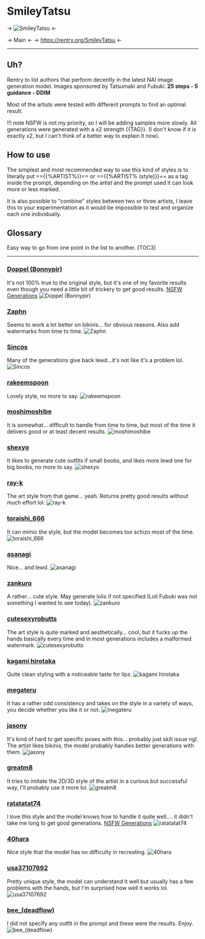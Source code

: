 # SmileyTatsu

-> ![SmileyTatsu](https://i.imgur.com/t552Mvf.jpg) <-

-> Main <-
-> https://rentry.org/SmileyTatsu <-

---

## Uh?
Rentry to list authors that perform decently in the latest NAI image generation model.
Images sponsored by Tatsumaki and Fubuki.
**25 steps - 5 guidance - DDIM**

Most of the artists were tested with different prompts to find an optimal result.

!!! note
     NSFW is not my priority, so I will be adding samples more slowly.
	All generations were generated with a x2 strength {{TAG}}. (I don't know if it is exactly x2, but I can't think of a better way to explain it now).

## How to use
The simplest and most recommended way to use this kind of styles is to literally put =={{%ARTIST%}}== or =={{%ARTIST% (style)}}== as a tag inside the prompt, depending on the artist and the prompt used it can look more or less marked.

It is also possible to "combine" styles between two or three artists, I leave this to your experimentation as it would be impossible to test and organize each one individually.

## Glossary
Easy way to go from one point in the list to another.
[TOC3]

---

### [Doppel (Bonnypir)](https://danbooru.donmai.us/posts?tags=doppel_(bonnypir))
It's not 100% true to the original style, but it's one of my favorite results even though you need a little bit of trickery to get good results.
[NSFW Generations](https://files.catbox.moe/5g8bkz.png)
![Doppel (Bonnypir)](https://files.catbox.moe/4ca82w.png)

### [Zaphn](https://danbooru.donmai.us/posts?tags=zaphn)
Seems to work a lot better on bikinis... for obvious reasons. Also add watermarks from time to time.
![Zaphn](https://files.catbox.moe/7zrgeq.png)

### [Sincos](https://danbooru.donmai.us/posts?tags=sincos)
Many of the generations give back lewd...it's not like it's a problem lol.
![Sincos](https://files.catbox.moe/uzh0y9.png)

### [rakeemspoon](https://danbooru.donmai.us/posts?tags=rakeemspoon)
Lovely style, no more to say.
![rakeemspoon](https://files.catbox.moe/eg6xmb.png)

### [moshimoshibe](https://danbooru.donmai.us/posts?tags=moshimoshibe)
It is somewhat... difficult to handle from time to time, but most of the time it delivers good or at least decent results.
![moshimoshibe](https://files.catbox.moe/ukb5q2.png)

### [shexyo](https://danbooru.donmai.us/posts?tags=shexyo)
It likes to generate cute outfits if small boobs, and likes more lewd one for big boobs, no more to say.
![shexyo](https://files.catbox.moe/1mo1u8.png)

### [ray-k](https://danbooru.donmai.us/posts?tags=ray-k)
The art style from that game... yeah. Returns pretty good results without much effort lol.
![ray-k](https://files.catbox.moe/4t2rak.png)

### [toraishi_666](https://danbooru.donmai.us/posts?tags=toraishi_666)
It can mimic the style, but the model becomes too schizo most of the time.
![toraishi_666](https://files.catbox.moe/jjj3tw.png)

### [asanagi](https://danbooru.donmai.us/posts?tags=Asanagi)
Nice... and lewd.
![asanagi](https://files.catbox.moe/8e71z7.png)

### [zankuro](https://danbooru.donmai.us/posts?tags=zankuro)
A rather... cute style. May generate lolis if not specified (Loli Fubuki was not something I wanted to see today).
![zankuro](https://files.catbox.moe/oyvdcq.png)

### [cutesexyrobutts](https://danbooru.donmai.us/posts?tags=cutesexyrobutts)
The art style is quite marked and aesthetically... cool, but it fucks up the hands basically every time and in most generations includes a malformed watermark.
![cutesexyrobutts](https://files.catbox.moe/z48v0v.png)

### [kagami hirotaka](https://danbooru.donmai.us/posts?tags=kagami_hirotaka)
Quite clean styling with a noticeable taste for lips.
![kagami hirotaka](https://files.catbox.moe/6nqkrd.png)

### [megateru](https://danbooru.donmai.us/posts?tags=megateru)
It has a rather odd consistency and takes on the style in a variety of ways, you decide whether you like it or not.
![megateru](https://files.catbox.moe/5ct8pq.png)

### [jasony](https://danbooru.donmai.us/posts?tags=jasony)
It's kind of hard to get specific poses with this... probably just skill issue ngl. The artist likes bikinis, the model probably handles better generations with them.
![jasony](https://files.catbox.moe/5xxczx.png)

### [greatm8](https://danbooru.donmai.us/posts?tags=greatm8)
It tries to imitate the 2D/3D style of the artist in a curious but successful way, I'll probably use it more lol.
![greatm8](https://files.catbox.moe/qesvjh.png)

### [ratatatat74](https://danbooru.donmai.us/posts?tags=ratatatat74)
I love this style and the model knows how to handle it quite well.... it didn't take me long to get good generations.
[NSFW Generations](https://files.catbox.moe/n5161b.png)
![ratatatat74](https://files.catbox.moe/b4p42y.png)

### [40hara](https://danbooru.donmai.us/posts?tags=40hara)
Nice style that the model has no difficulty in recreating.
![40hara](https://files.catbox.moe/w97miw.png)

### [usa37107692](https://danbooru.donmai.us/posts?tags=usa37107692)
Pretty unique style, the model can understand it well but usually has a few problems with the hands, but I'm surprised how well it works lol.
![usa37107692](https://files.catbox.moe/4w50u7.png)

### [bee_(deadflow)](https://danbooru.donmai.us/posts?tags=bee_(deadflow))
I did not specify any outfit in the prompt and these were the results. Enjoy.
![bee_(deadflow)](https://files.catbox.moe/rtr7f3.png)